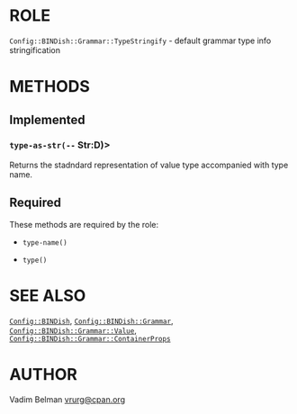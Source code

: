 # ROLE

`Config::BINDish::Grammar::TypeStringify` - default grammar type info stringification

# METHODS

## Implemented

### `type-as-str(--` Str:D)\>

Returns the stadndard representation of value type accompanied with type name.

## Required

These methods are required by the role:

  - `type-name()`

  - `type()`

# SEE ALSO

[`Config::BINDish`](../../BINDish.md), [`Config::BINDish::Grammar`](../Grammar.md), [`Config::BINDish::Grammar::Value`](Value.md), [`Config::BINDish::Grammar::ContainerProps`](ContainerProps.md)

# AUTHOR

Vadim Belman <vrurg@cpan.org>

